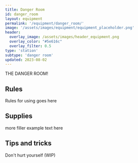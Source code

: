 ```yaml
---
title: Danger Room
id: danger_room
layout: equipment
permalink: '/equipment/danger_room/'
image: '/assets/images/equipment/equipment_placeholder.png'
header:
  overlay_image: /assets/images/header_equipment.png
  overlay_color: "#5e616c"
  overlay_filter: 0.5
type: 'station'
subtype: 'danger room'
updated: 2023-08-02
---
```


THE DANGER ROOM!


## Rules

Rules for using goes here

## Supplies

more filler example text here

## Tips and tricks
Don't hurt yourself (WIP)